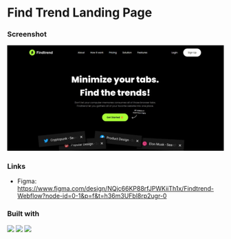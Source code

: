 # Find Trend Landing Page

### Screenshot

![](./public/demo-find-trend.png)

### Links

- Figma: https://www.figma.com/design/NQjc66KP88rfJPWKiiTh1x/Findtrend-Webflow?node-id=0-1&p=f&t=h36m3UFbl8rp2ugr-0

### Built with

<p>
    <img src="https://img.shields.io/badge/react-%2320232a.svg?style=for-the-badge&logo=react&logoColor=%2361DAFB" />
    <img src="https://img.shields.io/badge/Tailwind_CSS-38B2AC?style=for-the-badge&logo=tailwind-css&logoColor=white" />
    <img src="https://img.shields.io/badge/Vite-B73BFE?style=for-the-badge&logo=vite&logoColor=FFD62E" />  
</p>

